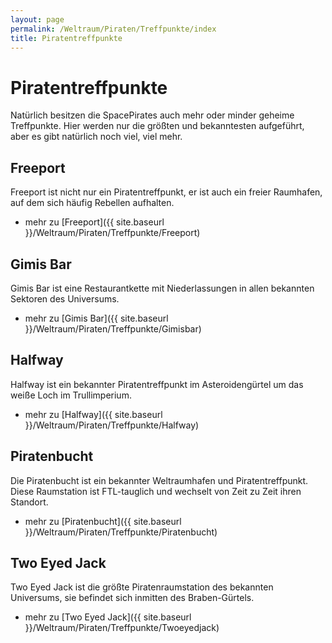 ```yaml
---
layout: page
permalink: /Weltraum/Piraten/Treffpunkte/index
title: Piratentreffpunkte
---
```


# Piratentreffpunkte

Natürlich besitzen die SpacePirates auch mehr oder minder geheime Treffpunkte. Hier werden nur die größten und bekanntesten aufgeführt, aber es gibt natürlich noch viel, viel mehr.

## Freeport

Freeport ist nicht nur ein Piratentreffpunkt, er ist auch ein freier Raumhafen, auf dem sich häufig Rebellen aufhalten.

- mehr zu [Freeport]({{ site.baseurl }}/Weltraum/Piraten/Treffpunkte/Freeport)

## Gimis Bar

Gimis Bar ist eine Restaurantkette mit Niederlassungen in allen bekannten Sektoren des Universums.

- mehr zu [Gimis Bar]({{ site.baseurl }}/Weltraum/Piraten/Treffpunkte/Gimisbar)

## Halfway

Halfway ist ein bekannter Piratentreffpunkt im Asteroidengürtel um das weiße Loch im Trullimperium.

- mehr zu [Halfway]({{ site.baseurl }}/Weltraum/Piraten/Treffpunkte/Halfway)

## Piratenbucht

Die Piratenbucht ist ein bekannter Weltraumhafen und Piratentreffpunkt. Diese Raumstation ist FTL-tauglich und wechselt von Zeit zu Zeit ihren Standort.

- mehr zu [Piratenbucht]({{ site.baseurl }}/Weltraum/Piraten/Treffpunkte/Piratenbucht)

## Two Eyed Jack

Two Eyed Jack ist die größte Piratenraumstation des bekannten Universums, sie befindet sich inmitten des Braben-Gürtels.

- mehr zu [Two Eyed Jack]({{ site.baseurl }}/Weltraum/Piraten/Treffpunkte/Twoeyedjack)


